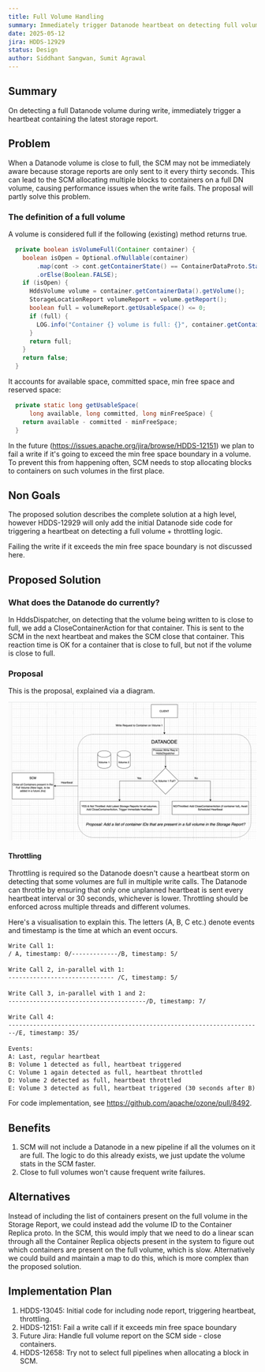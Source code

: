 ```yaml
---
title: Full Volume Handling
summary: Immediately trigger Datanode heartbeat on detecting full volume
date: 2025-05-12
jira: HDDS-12929
status: Design 
author: Siddhant Sangwan, Sumit Agrawal
---
```


<!--
  Licensed under the Apache License, Version 2.0 (the "License");
  you may not use this file except in compliance with the License.
  You may obtain a copy of the License at

   http://www.apache.org/licenses/LICENSE-2.0

  Unless required by applicable law or agreed to in writing, software
  distributed under the License is distributed on an "AS IS" BASIS,
  WITHOUT WARRANTIES OR CONDITIONS OF ANY KIND, either express or implied.
  See the License for the specific language governing permissions and
  limitations under the License. See accompanying LICENSE file.
-->

## Summary
On detecting a full Datanode volume during write, immediately trigger a heartbeat containing the latest storage report.

## Problem
When a Datanode volume is close to full, the SCM may not be immediately aware because storage reports are only sent 
to it every thirty seconds. This can lead to the SCM allocating multiple blocks to containers on a full DN volume, 
causing performance issues when the write fails. The proposal will partly solve this problem.

### The definition of a full volume
A volume is considered full if the following (existing) method returns true.
```java
  private boolean isVolumeFull(Container container) {
    boolean isOpen = Optional.ofNullable(container)
        .map(cont -> cont.getContainerState() == ContainerDataProto.State.OPEN)
        .orElse(Boolean.FALSE);
    if (isOpen) {
      HddsVolume volume = container.getContainerData().getVolume();
      StorageLocationReport volumeReport = volume.getReport();
      boolean full = volumeReport.getUsableSpace() <= 0;
      if (full) {
        LOG.info("Container {} volume is full: {}", container.getContainerData().getContainerID(), volumeReport);
      }
      return full;
    }
    return false;
  }
```

It accounts for available space, committed space, min free space and reserved space:
```java
  private static long getUsableSpace(
      long available, long committed, long minFreeSpace) {
    return available - committed - minFreeSpace;
  }
```

In the future (https://issues.apache.org/jira/browse/HDDS-12151) we plan to fail a write if it's going to exceed the min free space boundary in a volume. To prevent this from happening often, SCM needs to stop allocating blocks to containers on such volumes in the first place.

## Non Goals
The proposed solution describes the complete solution at a high level, however HDDS-12929 will only add the initial Datanode side code for triggering a heartbeat on detecting a full volume + throttling logic.

Failing the write if it exceeds the min free space boundary is not discussed here.

## Proposed Solution

### What does the Datanode do currently?

In HddsDispatcher, on detecting that the volume being written to is close to full, we add a CloseContainerAction for
that container. This is sent to the SCM in the next heartbeat and makes the SCM close that container. This reaction time
 is OK for a container that is close to full, but not if the volume is close to full.

### Proposal
This is the proposal, explained via a diagram.

![full-volume-handling.png](../../static/full-volume-handling.png)

#### Throttling
Throttling is required so the Datanode doesn't cause a heartbeat storm on detecting that some volumes are full in multiple write calls.
The Datanode can throttle by ensuring that only one unplanned heartbeat is sent every heartbeat interval or 30 seconds,
whichever is lower. Throttling should be enforced across multiple threads and different volumes.

Here's a visualisation to explain this. The letters (A, B, C etc.) denote events and timestamp is the time at which 
an event occurs.
```
Write Call 1:
/ A, timestamp: 0/-------------/B, timestamp: 5/

Write Call 2, in-parallel with 1:
------------------------------ /C, timestamp: 5/

Write Call 3, in-parallel with 1 and 2:
---------------------------------------/D, timestamp: 7/

Write Call 4:
------------------------------------------------------------------------/E, timestamp: 35/

Events:
A: Last, regular heartbeat
B: Volume 1 detected as full, heartbeat triggered
C: Volume 1 again detected as full, heartbeat throttled
D: Volume 2 detected as full, heartbeat throttled
E: Volume 3 detected as full, heartbeat triggered (30 seconds after B) 
```
For code implementation, see https://github.com/apache/ozone/pull/8492.

## Benefits
1.  SCM will not include a Datanode in a new pipeline if all the volumes on it are full. The logic to do this already exists, we just update the volume stats in the SCM faster.
2. Close to full volumes won't cause frequent write failures.

## Alternatives
Instead of including the list of containers present on the full volume in the Storage Report, we could instead add the volume ID to the Container Replica proto. In the SCM, this would imply that we need to do a linear scan through all the Container Replica objects present in the system to figure out which containers are present on the full volume, which is slow. Alternatively we could build and maintain a map to do this, which is more complex than the proposed solution.

## Implementation Plan
1. HDDS-13045: Initial code for including node report, triggering heartbeat, throttling.
2. HDDS-12151: Fail a write call if it exceeds min free space boundary
3. Future Jira: Handle full volume report on the SCM side - close containers.
4. HDDS-12658: Try not to select full pipelines when allocating a block in SCM.